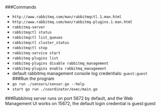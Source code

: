 ###Commands
- `http://www.rabbitmq.com/man/rabbitmqctl.1.man.html`
- `http://www.rabbitmq.com/man/rabbitmq-plugins.1.man.html`
- `rabbitmq-server`
- `rabbitmqctl status`
- `rabbitmqctl list_queues`
- `rabbitmqctl cluster_status`
- `rabbitmqctl stop`
- `rabbitmq-service start`
- `rabbitmq-plugins list`
- `rabbitmq-plugins disable rabbitmq_management`
- `rabbitmq-plugins enable rabbitmq_management`
- default rabbitmq management console log credentials: `guest:guest`
###Run the program
- `go run ./sensors/sensor.go --help`
- `start go run ./coordinator/exec/main.go`

###Rabbitmq server runs on port 5672 by default, and the Web Management UI works on 15672, the default login credential is guest:guest
